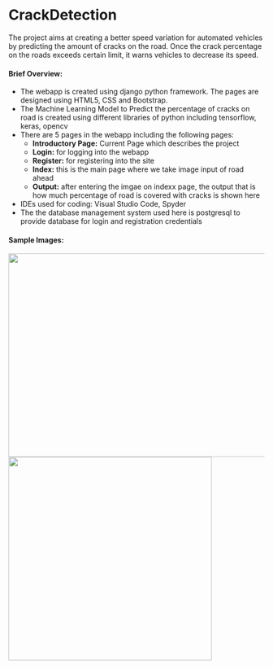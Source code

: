 # CrackDetection
The project aims at creating a better speed variation for automated vehicles by predicting the amount of cracks on the road. Once the crack percentage on the roads exceeds certain limit, it warns vehicles to decrease its speed.
#### **Brief Overview:**

-   The webapp is created using django python framework. The pages are
    designed using HTML5, CSS and Bootstrap.
-   The Machine Learning Model to Predict the percentage of cracks on
    road is created using different libraries of python including
    tensorflow, keras, opencv
-   There are 5 pages in the webapp including the following pages:
    -   **Introductory Page:** Current Page which describes the project
    -   **Login:** for logging into the webapp
    -   **Register:** for registering into the site
    -   **Index:** this is the main page where we take image input of
        road ahead
    -   **Output:** after entering the imgae on indexx page, the output
        that is how much percentage of road is covered with cracks is
        shown here
-   IDEs used for coding: Visual Studio Code, Spyder
-   The the database management system used here is postgresql to
    provide database for login and registration credentials


#### **Sample Images:**
<img src="https://user-images.githubusercontent.com/54617734/121790682-55b5aa00-cbff-11eb-814d-41ad64f1e0ed.png" width="600" height="400" />     <img src="https://user-images.githubusercontent.com/54617734/121790697-75e56900-cbff-11eb-8da7-794fc3ef308e.png" width="400" height="400" />
